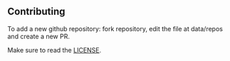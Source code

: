 
## Contributing

To add a new github repository: fork repository, edit the file at data/repos and create a new PR.

Make sure to read the [LICENSE](LICENSE).

